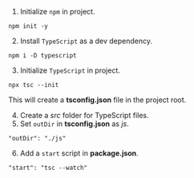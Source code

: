 1. Initialize `npm` in project.

```
npm init -y
```

2. Install `TypeScript` as a dev dependency.

```
npm i -D typescript
```

3. Initialize `TypeScript` in project.

```
npx tsc --init
```

This will create a **tsconfig.json** file in the project root.

4. Create a _src_ folder for TypeScript files.
5. Set `outDir` in **tsconfig.json** as _js_.

```
"outDir": "./js"
```

6. Add a `start` script in **package.json**.

```
"start": "tsc --watch"
```
